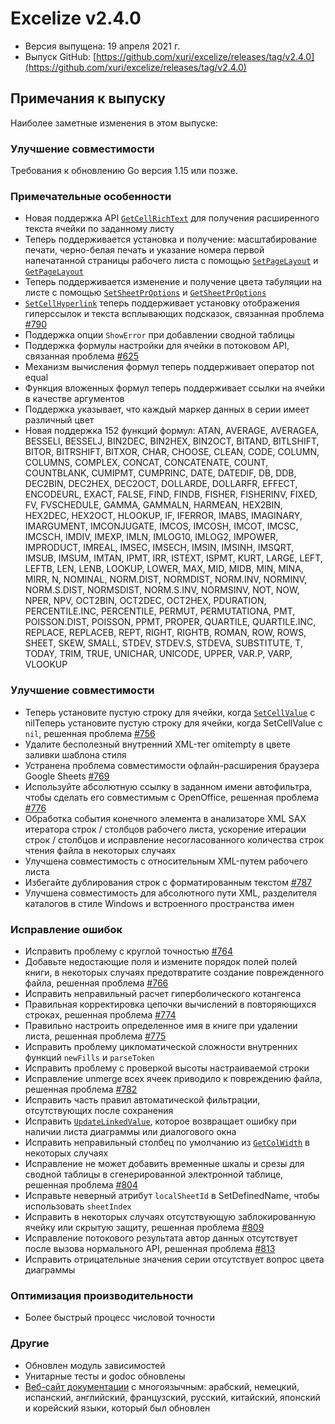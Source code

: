 # Excelize v2.4.0

* Версия выпущена: 19 апреля 2021 г.
* Выпуск GitHub: [https://github.com/xuri/excelize/releases/tag/v2.4.0](https://github.com/xuri/excelize/releases/tag/v2.4.0)

## Примечания к выпуску

Наиболее заметные изменения в этом выпуске:

### Улучшение совместимости

Требования к обновлению Go версия 1.15 или позже.

### Примечательные особенности

* Новая поддержка API [`GetCellRichText`](https://pkg.go.dev/github.com/360EntSecGroup-Skylar/excelize/v2@v2.4.0#File.GetCellRichText) для получения расширенного текста ячейки по заданному листу
* Теперь поддерживается установка и получение: масштабирование печати, черно-белая печать и указание номера первой напечатанной страницы рабочего листа с помощью [`SetPageLayout`](https://pkg.go.dev/github.com/360EntSecGroup-Skylar/excelize/v2@v2.4.0#File.SetPageLayout) и [`GetPageLayout`](https://pkg.go.dev/github.com/360EntSecGroup-Skylar/excelize/v2@v2.4.0#File.GetPageLayout)
* Теперь поддерживается изменение и получение цвета табуляции на листе с помощью [`SetSheetPrOptions`](https://pkg.go.dev/github.com/360EntSecGroup-Skylar/excelize/v2@v2.4.0#File.SetSheetPrOptions) и [`GetSheetPrOptions`](https://pkg.go.dev/github.com/360EntSecGroup-Skylar/excelize/v2@v2.4.0#File.GetSheetPrOptions)
* [`SetCellHyperlink`](https://pkg.go.dev/github.com/360EntSecGroup-Skylar/excelize/v2@v2.4.0#File.SetCellHyperlink) теперь поддерживает установку отображения гиперссылок и текста всплывающих подсказок, связанная проблема [#790](https://github.com/xuri/excelize/issues/790)
* Поддержка опции `ShowError` при добавлении сводной таблицы
* Поддержка формулы настройки для ячейки в потоковом API, связанная проблема [#625](https://github.com/xuri/excelize/issues/625)
* Механизм вычисления формул теперь поддерживает оператор not equal
* Функция вложенных формул теперь поддерживает ссылки на ячейки в качестве аргументов
* Поддержка указывает, что каждый маркер данных в серии имеет различный цвет
* Новая поддержка 152 функций формул: ATAN, AVERAGE, AVERAGEA, BESSELI, BESSELJ, BIN2DEC, BIN2HEX, BIN2OCT, BITAND, BITLSHIFT, BITOR, BITRSHIFT, BITXOR, CHAR, CHOOSE, CLEAN, CODE, COLUMN, COLUMNS, COMPLEX, CONCAT, CONCATENATE, COUNT, COUNTBLANK, CUMIPMT, CUMPRINC, DATE, DATEDIF, DB, DDB, DEC2BIN, DEC2HEX, DEC2OCT, DOLLARDE, DOLLARFR, EFFECT, ENCODEURL, EXACT, FALSE, FIND, FINDB, FISHER, FISHERINV, FIXED, FV, FVSCHEDULE, GAMMA, GAMMALN, HARMEAN, HEX2BIN, HEX2DEC, HEX2OCT, HLOOKUP, IF, IFERROR, IMABS, IMAGINARY, IMARGUMENT, IMCONJUGATE, IMCOS, IMCOSH, IMCOT, IMCSC, IMCSCH, IMDIV, IMEXP, IMLN, IMLOG10, IMLOG2, IMPOWER, IMPRODUCT, IMREAL, IMSEC, IMSECH, IMSIN, IMSINH, IMSQRT, IMSUB, IMSUM, IMTAN, IPMT, IRR, ISTEXT, ISPMT, KURT, LARGE, LEFT, LEFTB, LEN, LENB, LOOKUP, LOWER, MAX, MID, MIDB, MIN, MINA, MIRR, N, NOMINAL, NORM.DIST, NORMDIST, NORM.INV, NORMINV, NORM.S.DIST, NORMSDIST, NORM.S.INV, NORMSINV, NOT, NOW, NPER, NPV, OCT2BIN, OCT2DEC, OCT2HEX, PDURATION, PERCENTILE.INC, PERCENTILE, PERMUT, PERMUTATIONA, PMT, POISSON.DIST, POISSON, PPMT, PROPER, QUARTILE, QUARTILE.INC, REPLACE, REPLACEB, REPT, RIGHT, RIGHTB, ROMAN, ROW, ROWS, SHEET, SKEW, SMALL, STDEV, STDEV.S, STDEVA, SUBSTITUTE, T, TODAY, TRIM, TRUE, UNICHAR, UNICODE, UPPER, VAR.P, VARP, VLOOKUP

### Улучшение совместимости

* Теперь установите пустую строку для ячейки, когда [`SetCellValue`](https://pkg.go.dev/github.com/360EntSecGroup-Skylar/excelize/v2@v2.4.0#File.SetCellValue) с nilТеперь установите пустую строку для ячейки, когда SetCellValue с `nil`, решенная проблема [#756](https://github.com/xuri/excelize/issues/756)
* Удалите бесполезный внутренний XML-тег omitempty в цвете заливки шаблона стиля
* Устранена проблема совместимости офлайн-расширения браузера Google Sheets [#769](https://github.com/xuri/excelize/issues/769)
* Используйте абсолютную ссылку в заданном имени автофильтра, чтобы сделать его совместимым с OpenOffice, решенная проблема [#776](https://github.com/xuri/excelize/issues/776)
* Обработка события конечного элемента в анализаторе XML SAX итератора строк / столбцов рабочего листа, ускорение итерации строк / столбцов и исправление несогласованного количества строк чтения файла в некоторых случаях
* Улучшена совместимость с относительным XML-путем рабочего листа
* Избегайте дублирования строк с форматированным текстом [#787](https://github.com/xuri/excelize/issues/787)
* Улучшена совместимость для абсолютного пути XML, разделителя каталогов в стиле Windows и встроенного пространства имен

### Исправление ошибок

* Исправить проблему с круглой точностью [#764](https://github.com/xuri/excelize/issues/764)
* Добавьте недостающие поля и измените порядок полей полей книги, в некоторых случаях предотвратите создание поврежденного файла, решенная проблема [#766](https://github.com/xuri/excelize/issues/766)
* Исправить неправильный расчет гиперболического котангенса
* Правильная корректировка цепочки вычислений в повторяющихся строках, решенная проблема [#774](https://github.com/xuri/excelize/issues/774)
* Правильно настроить определенное имя в книге при удалении листа, решенная проблема [#775](https://github.com/xuri/excelize/issues/775)
* Исправить проблему цикломатической сложности внутренних функций `newFills` и `parseToken`
* Исправить проблему с проверкой высоты настраиваемой строки
* Исправление unmerge всех ячеек приводило к повреждению файла, решенная проблема [#782](https://github.com/xuri/excelize/issues/782)
* Исправить часть правил автоматической фильтрации, отсутствующих после сохранения
* Исправить [`UpdateLinkedValue`](https://pkg.go.dev/github.com/360EntSecGroup-Skylar/excelize/v2@v2.4.0#File.UpdateLinkedValue), которое возвращает ошибку при наличии листа диаграммы или диалогового окна
* Исправить неправильный столбец по умолчанию из [`GetColWidth`](https://pkg.go.dev/github.com/360EntSecGroup-Skylar/excelize/v2@v2.4.0#File.GetColWidth) в некоторых случаях
* Исправление не может добавить временные шкалы и срезы для сводной таблицы в сгенерированной электронной таблице, решенная проблема [#804](https://github.com/xuri/excelize/issues/804)
* Исправьте неверный атрибут `localSheetId` в SetDefinedName, чтобы использовать `sheetIndex`
* Исправить в некоторых случаях отсутствующую заблокированную ячейку или скрытую защиту, решенная проблема [#809](https://github.com/xuri/excelize/issues/809)
* Исправление потокового результата автор данных отсутствует после вызова нормального API, решенная проблема [#813](https://github.com/xuri/excelize/issues/813)
* Исправить отрицательные значения серии отсутствует вопрос цвета диаграммы

### Оптимизация производительности

* Более быстрый процесс числовой точности

### Другие

* Обновлен модуль зависимостей
* Унитарные тесты и godoc обновлены
* [Веб-сайт документации](https://xuri.me/excelize) с многоязычным: арабский, немецкий, испанский, английский, французский, русский, китайский, японский и корейский языки, который был обновлен
